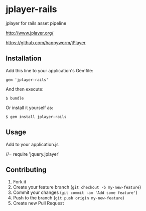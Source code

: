 # jplayer-rails

jplayer for rails asset pipeline

http://www.jplayer.org/

https://github.com/happyworm/jPlayer

## Installation

Add this line to your application's Gemfile:

    gem 'jplayer-rails'

And then execute:

    $ bundle

Or install it yourself as:

    $ gem install jplayer-rails

## Usage

Add to your application.js

//= require 'jquery.jplayer'

## Contributing

1. Fork it
2. Create your feature branch (`git checkout -b my-new-feature`)
3. Commit your changes (`git commit -am 'Add some feature'`)
4. Push to the branch (`git push origin my-new-feature`)
5. Create new Pull Request
